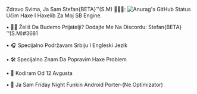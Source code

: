 Zdravo Svima, Ja Sam Stefan{BETA}™(S.M) 👋🏻🥰:
![Anurag's GitHub Status](https://github-readme-stats.vercel.app/api?username=stefanbeta2008&show_icons=true&theme=radical)
Učim Haxe I Haxelib Za Moj SB Engine.

 • 👋🏻 Želiš Da Budemo Prijatelji? Dodajte Me Na Discordu: Stefan{BETA}™(S.M)#3681

 • 🎧 Specijalno Podržavam Srbiju I Engleski Jezik

 • 🛠️ Specijalno Znam Da Popravim Haxe Problem

 • 👀 Kodiram Od 12 Avgusta

 • 📣 Ja Sam Friday Night Funkin Android Porter-(Ne Optimizator)
